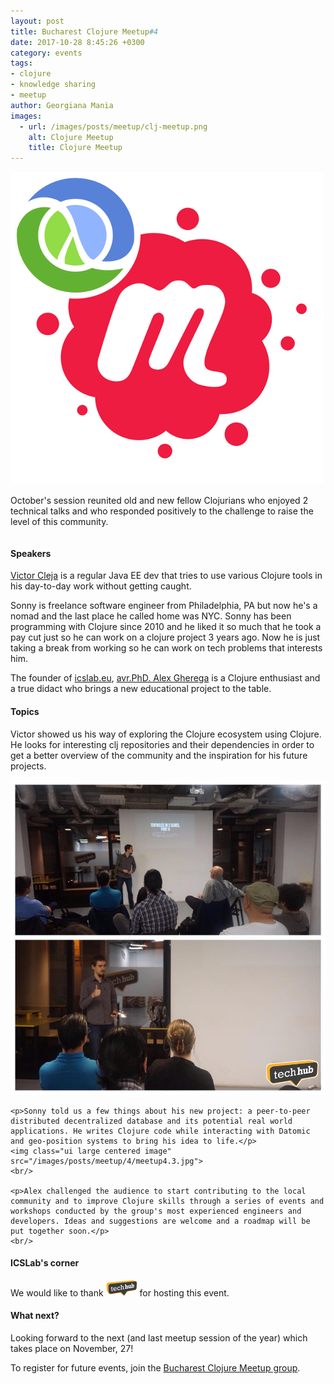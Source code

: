 ```yaml
---
layout: post
title: Bucharest Clojure Meetup#4
date: 2017-10-28 8:45:26 +0300
category: events
tags:
- clojure
- knowledge sharing
- meetup
author: Georgiana Mania
images: 
  - url: /images/posts/meetup/clj-meetup.png
    alt: Clojure Meetup 
    title: Clojure Meetup
---
```


<div class="ui middle aligned grid">
    <div class="four wide column">
        <img class="ui small left floated image" src="/images/posts/meetup/clj-meetup.png">
    </div>
    <div class="twelve wide column">
       <p>October's session reunited old and new fellow Clojurians who enjoyed 2 technical talks and who responded positively to the challenge to raise the level of this community.</p>
    </div>
</div>

#### Speakers

<p><a href="https://github.com/cvic">Victor Cleja</a> is a regular Java EE dev that tries to use various Clojure tools in his day-to-day work without getting caught.</p> 

<p>Sonny is freelance software engineer from Philadelphia, PA but now he's a nomad and the last place he called home was NYC. Sonny has been programming with Clojure since 2010 and he liked it so much that he took a pay cut just so he can work on a clojure project 3 years ago.  Now he is just taking a break from working so he can work on tech problems that interests him.</p>

<p>The founder of <a href="http://www.icslab.eu">icslab.eu</a>, <a href="https://github.com/alex-gherega">avr.PhD. Alex Gherega</a> is a Clojure enthusiast and a true didact who brings a new educational project to the table.</p>

#### Topics

<div class="ui container">
    <p>Victor showed us his way of exploring the Clojure ecosystem using Clojure. He looks for interesting clj repositories and their dependencies in order to get a better overview of the community and the inspiration for his future projects.</p>
    <img class="ui large centered image" src="/images/posts/meetup/4/meetup4.4.png">
    <br/>
    
    <p>Sonny told us a few things about his new project: a peer-to-peer distributed decentralized database and its potential real world applications. He writes Clojure code while interacting with Datomic and geo-position systems to bring his idea to life.</p>
    <img class="ui large centered image" src="/images/posts/meetup/4/meetup4.3.jpg">
    <br/>

    <p>Alex challenged the audience to start contributing to the local community and to improve Clojure skills through a series of events and workshops conducted by the group's most experienced engineers and developers. Ideas and suggestions are welcome and a roadmap will be put together soon.</p>
    <br/>

</div>


#### ICSLab's corner  

<div class="ui container">
  <p>We would like to thank <a href="https://bucharest.techhub.com/"><img width="50px" src="/images/posts/meetup/techhub-logo.png"></a> for hosting this event.</p>
</div>

#### What next?
<div class="ui container">
    <p>Looking forward to the next (and last meetup session of the year) which takes place on November, 27!</p>
    <p>To register for future events, join the <a href="https://www.meetup.com/Bucharest-Clojure-Meetup/">Bucharest Clojure Meetup group</a>.</p>
</div>

